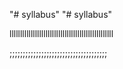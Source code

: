 "# syllabus" 
"# syllabus" 

lllllllllllllllllllllllllllllllllllllllllllllllll

;;;;;;;;;;;;;;;;;;;;;;;;;;;;;;;;;;;;;
